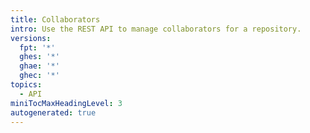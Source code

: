 ```yaml
---
title: Collaborators
intro: Use the REST API to manage collaborators for a repository.
versions:
  fpt: '*'
  ghes: '*'
  ghae: '*'
  ghec: '*'
topics:
  - API
miniTocMaxHeadingLevel: 3
autogenerated: true
---
```




<!-- Content after this section is automatically generated -->
